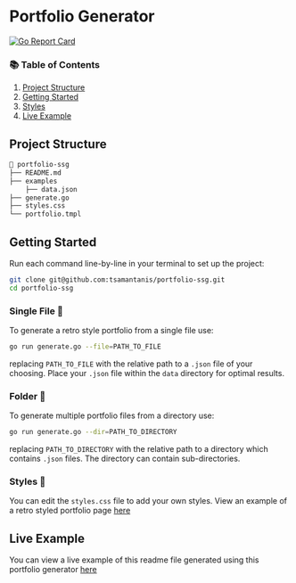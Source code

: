 # Portfolio Generator

[![Go Report Card](https://goreportcard.com/badge/github.com/tsamantanis/portfolio-ssg)](https://goreportcard.com/report/github.com/tsamantanis/portfolio-ssg)

### 📚 Table of Contents

1. [Project Structure](#project-structure)
2. [Getting Started](#getting-started)
3. [Styles](#styles)
4. [Live Example](#live-example)

## Project Structure

```bash
📂 portfolio-ssg
├── README.md
├── examples
    ├── data.json
├── generate.go
├── styles.css
└── portfolio.tmpl
```

## Getting Started

Run each command line-by-line in your terminal to set up the project:

```bash
git clone git@github.com:tsamantanis/portfolio-ssg.git
cd portfolio-ssg
```

### Single File 📄
To generate a retro style portfolio from a single file use:

```bash
go run generate.go --file=PATH_TO_FILE 
```

replacing `PATH_TO_FILE` with the relative path to a `.json` file of your choosing. Place your `.json` file within the `data` directory for optimal results.

### Folder 📂
To generate multiple portfolio files from a directory use:

```bash
go run generate.go --dir=PATH_TO_DIRECTORY 
```

replacing `PATH_TO_DIRECTORY` with the relative path to a directory which contains `.json` files. The directory can contain sub-directories.

### Styles 🎨

You can edit the `styles.css` file to add your own styles. View an example of a retro styled portfolio page [here](https://tsamantanis.github.io/retro-portfolio/)

## Live Example

You can view a live example of this readme file generated using this portfolio generator [here](https://tsamantanis.github.io/portfolio-ssg/)
